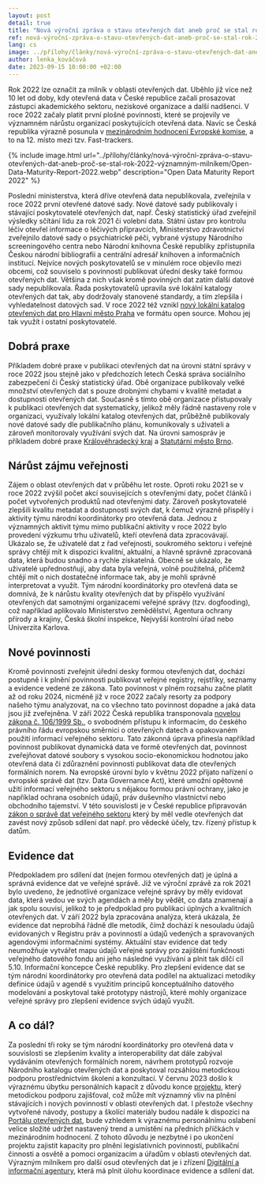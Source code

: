 ```yaml
---
layout: post
detail: true
title: "Nová výroční zpráva o stavu otevřených dat aneb proč se stal rok 2022 významným milníkem"
ref: nová-výroční-zpráva-o-stavu-otevřených-dat-aneb-proč-se-stal-rok-2022-významným-milníkem.
lang: cs
image: ../přílohy/články/nová-výroční-zpráva-o-stavu-otevřených-dat-aneb-proč-se-stal-rok-2022-významným-milníkem/Výroční-zpráva-o-stavu-OD-za-rok-2022.webp
author: lenka_kováčová
date: 2023-09-15 10:00:00 +02:00
---
```


Rok 2022 lze označit za milník v oblasti otevřených dat. Uběhlo již více než 10 let od doby, kdy otevřená data v České republice začali prosazovat zástupci akademického sektoru, neziskové organizace a další nadšenci.
V roce 2022 začaly platit první plošné povinnosti, které se projevily ve významném nárůstu organizací poskytujících otevřená data.
Navíc se Česká republika výrazně posunula v [mezinárodním hodnocení Evropské komise], a to na 12. místo mezi tzv. Fast-trackers.

<!--more-->

{% include image.html url="../přílohy/články/nová-výroční-zpráva-o-stavu-otevřených-dat-aneb-proč-se-stal-rok-2022-významným-milníkem/Open-Data-Maturity-Report-2022.webp" description="Open Data Maturity Report 2022" %}

Poslední ministerstva, která dříve otevřená data nepublikovala, zveřejnila v roce 2022 první otevřené datové sady. 
Nové datové sady publikovaly i stávající poskytovatelé otevřených dat, např. Český statistický úřad zveřejnil výsledky sčítání lidu za rok 2021 či volební data.
Státní ústav pro kontrolu léčiv otevřel informace o léčivých přípravcích, Ministerstvo zdravotnictví zveřejnilo datové sady o psychiatrické péči, vybrané výstupy Národního screeningového centra nebo Národní knihovna České republiky zpřístupnila Českou národní bibliografii a centrální adresář knihoven a informačních institucí.
Nejvíce nových poskytovatelů se v minulém roce objevilo mezi obcemi, což souviselo s povinností publikovat úřední desky také formou otevřených dat. 
Většina z nich však kromě povinných dat zatím další datové sady nepublikovala. Řada poskytovatelů upravila své lokální katalogy otevřených dat tak, aby dodržovaly stanovené standardy, a tím zlepšila i vyhledatelnost datových sad.
V roce 2022 též vznikl [nový lokální katalog otevřených dat pro Hlavní město Praha] ve formátu open source. 
Mohou jej tak využít i ostatní poskytovatelé.

## Dobrá praxe

Příkladem dobré praxe v publikaci otevřených dat na úrovni státní správy v roce 2022 jsou stejně jako v předchozích letech Česká správa sociálního zabezpečení či Český statistický úřad.
Obě organizace publikovaly velké množství otevřených dat s pouze drobnými chybami v kvalitě metadat a dostupnosti otevřených dat.
Současně s tímto obě organizace přistupovaly k publikaci otevřených dat systematicky, jelikož měly řádně nastaveny role v organizaci, využívaly lokální katalog otevřených dat, průběžně publikovaly nové datové sady dle publikačního plánu, komunikovaly s uživateli a zároveň monitorovaly využívání svých dat. 
Na úrovni samospráv je příkladem dobré praxe [Královéhradecký kraj] a [Statutární město Brno].

## Nárůst zájmu veřejnosti

Zájem o oblast otevřených dat v průběhu let roste. 
Oproti roku 2021 se v roce 2022 zvýšil počet akcí souvisejících s otevřenými daty, počet článků i počet vytvořených produktů nad otevřenými daty. 
Zároveň poskytovatelé zlepšili kvalitu metadat a dostupnosti svých dat, k čemuž výrazně přispěly i aktivity týmu národní koordinátorky pro otevřená data. 
Jednou z významných aktivit týmu mimo publikační aktivity v roce 2022 bylo provedení výzkumu trhu uživatelů, kteří otevřená data zpracovávají.
Ukázalo se, že uživatelé dat z řad veřejnosti, soukromého sektoru i veřejné správy chtějí mít k dispozici kvalitní, aktuální, a hlavně správně zpracovaná data, která budou snadno a rychle získatelná.
Obecně se ukázalo, že uživatelé upřednostňují, aby data byla veřejná, volně použitelná, přičemž chtějí mít o nich dostatečné informace tak, aby je mohli správně interpretovat a využít.
Tým národní koordinátorky pro otevřená data se domnívá, že k nárůstu kvality otevřených dat by přispělo využívání otevřených dat samotnými organizacemi veřejné správy (tzv. dogfooding), což například aplikovalo Ministerstvo zemědělství, Agentura ochrany přírody a krajiny, Česká školní inspekce, Nejvyšší kontrolní úřad nebo Univerzita Karlova. 

## Nové povinnosti

Kromě povinnosti zveřejnit úřední desky formou otevřených dat, dochází postupně i k plnění povinnosti publikovat veřejné registry, rejstříky, seznamy a evidence vedené ze zákona.
Tato povinnost v plném rozsahu začne platit až od roku 2024, nicméně již v roce 2022 začaly resorty za podpory našeho týmu analyzovat, na co všechno tato povinnost dopadne a jaká data jsou již zveřejněna. 
V září 2022 Česká republika transponovala [novelou zákona č. 106/1999 Sb.], o svobodném přístupu k informacím, do českého právního řádu evropskou směrnici o otevřených datech a opakovaném použití informací veřejného sektoru. 
Tato zákonná úprava přinesla například povinnost publikovat dynamická data ve formě otevřených dat, povinnost zveřejňovat datové soubory s vysokou socio-ekonomickou hodnotou jako otevřená data či zdůraznění povinnosti publikovat data dle otevřených formálních norem.
Na evropské úrovni bylo v květnu 2022 přijato nařízení o evropské správě dat (tzv. Data Governance Act), které umožní opětovné užití informací veřejného sektoru s nějakou formou právní ochrany, jako je například ochrana osobních údajů, práv duševního vlastnictví nebo obchodního tajemství.
V této souvislosti je v České republice připravován [zákon o správě dat veřejného sektoru] který by měl vedle otevřených dat zavést nový způsob sdílení dat např. pro vědecké účely, tzv. řízený přístup k datům.

## Evidence dat 

Předpokladem pro sdílení dat (nejen formou otevřených dat) je úplná a správná evidence dat ve veřejné správě. 
Již ve výroční zprávě za rok 2021 bylo uvedeno, že jednotlivé organizace veřejné správy by měly evidovat data, která vedou ve svých agendách a měly by vědět, co data znamenají a jak spolu souvisí, jelikož to je předpoklad pro publikaci úplných a kvalitních otevřených dat.
V září 2022 byla zpracována analýza, která ukázala, že evidence dat neprobíhá řádně dle metodik, čímž dochází k nesouladu údajů evidovaných v Registru práv a povinností a údajů vedených a spravovaných agendovými informačními systémy. 
Aktuální stav evidence dat tedy neumožňuje vytvářet mapu údajů veřejné správy pro zajištění funkčnosti veřejného datového fondu ani jeho následné využívání a plnit tak dílčí cíl 5.10. Informační koncepce České republiky.
Pro zlepšení evidence dat se tým národní koordinátorky pro otevřená data podílel na aktualizaci metodiky definice údajů v agendě s využitím principů konceptuálního datového modelování a poskytoval také prototypy nástrojů, které mohly organizace veřejné správy pro zlepšení evidence svých údajů využít. 

## A co dál?

Za poslední tři roky se tým národní koordinátorky pro otevřená data v souvislosti se zlepšením kvality a interoperability dat dále zabýval vydáváním otevřených formálních norem, návrhem prototypů rozvoje Národního katalogu otevřených dat a poskytoval rozsáhlou metodickou podporu prostřednictvím školení a konzultací.
V červnu 2023 došlo k výraznému úbytku personálních kapacit z důvodu konce [projektu], který metodickou podporu zajišťoval, což může mít významný vliv na plnění stávajících i nových povinností v oblasti otevřených dat. 
I přestože všechny vytvořené návody, postupy a školící materiály budou nadále k dispozici na [Portálu otevřených dat], bude vzhledem k výraznému personálnímu oslabení velice složité udržet nastavený trend a umístění na předních příčkách v mezinárodním hodnocení.
Z tohoto důvodu je nezbytné i po ukončení projektu zajistit kapacity pro plnění legislativních povinností, publikační činnosti a osvětě a pomoci organizacím a úřadům v oblasti otevřených dat.
Výrazným milníkem pro další osud otevřených dat je i zřízení [Digitální a informační agentury], která má plnit úlohu koordinace evidence a sdílení dat.

[mezinárodním hodnocení Evropské komise]: /články/odmr-dlouholetá-práce-na-agendě-otevřených-dat-se-vyplatila "ODMR 2022: Dlouholetá práce na agendě otevřených dat se vyplatila"
[nový lokální katalog otevřených dat pro Hlavní město Praha]: https://opendata.praha.eu/ "LKOD HMP"
[Královéhradecký kraj]: https://www.datakhk.cz/ "Data KHK" 
[Statutární město Brno]: https://data.brno.cz/ "Data Brno"
[novelou zákona č. 106/1999 Sb.]: /články/implementace-směrnice-o-otevřených-datech "Implementace směrnice o otevřených datech"
[zákon o správě dat veřejného sektoru]: https://www.zakonyprolidi.cz/monitor/7472527.htm "Zákony pro lidi: Věcný záměr zákona o správě dat"
[projektu]: /kodi/ "Výstupy projektu KODI"
[Portálu otevřených dat]: /vzdělávání/ "Vzdělávání"
[Digitální a informační agentury]: https://www.dia.gov.cz/ "Digitální a informační agentura"
